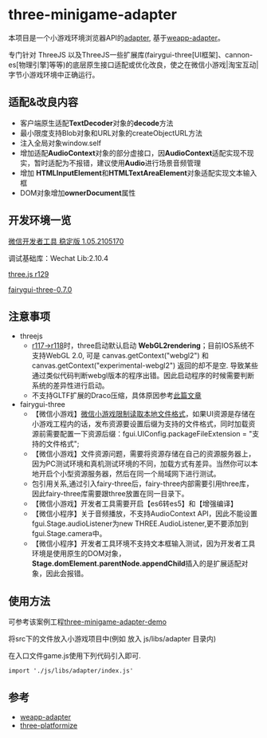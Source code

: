 # three-minigame-adapter

本项目是一个小游戏环境浏览器API的[adapter](https://developers.weixin.qq.com/minigame/dev/guide/best-practice/adapter.html), 基于[weapp-adapter](https://github.com/finscn/weapp-adapter)。

专门针对 ThreeJS 以及ThreeJS一些扩展库(fairygui-three[UI框架]、cannon-es[物理引擎]等等)的底层原生接口适配或优化改良，使之在微信小游戏|淘宝互动|字节小游戏环境中正确运行。



## 适配&改良内容
- 客户端原生适配**TextDecoder**对象的**decode**方法
- 最小限度支持Blob对象和URL对象的createObjectURL方法
- 注入全局对象window.self
- 增加适配**AudioContext**对象的部分虚接口，因**AudioContext**适配实现不现实，暂时适配为不报错，建议使用**Audio**进行场景音频管理
- 增加 **HTMLInputElement**和**HTMLTextAreaElement**对象适配实现文本输入框
- DOM对象增加**ownerDocument**属性

## 开发环境一览

[微信开发者工具 稳定版 1.05.2105170](https://developers.weixin.qq.com/miniprogram/dev/devtools/stable.html)

调试基础库：Wechat Lib:2.10.4

[three.js r129](https://github.com/mrdoob/three.js/releases)

[fairygui-three-0.7.0](https://www.npmjs.com/package/fairygui-three)



## 注意事项
- threejs
  - [r117->r118](https://github.com/mrdoob/three.js/wiki/Migration-Guide#r117--r118)时，three启动默认启动 **WebGL2rendering**；目前IOS系统不支持WebGL 2.0, 可是 canvas.getContext("webgl2") 和 canvas.getContext("experimental-webgl2") 返回的却不是空. 导致某些通过类似代码判断webgl版本的程序出错。因此启动程序的时候需要判断系统的差异性进行启动。
  - 不支持GLTF扩展的Draco压缩，具体原因参考[此篇文章](https://juejin.cn/post/6931954784018628621)
- fairygui-three
  - 【微信小游戏】[微信小游戏限制读取本地文件格式](https://developers.weixin.qq.com/minigame/dev/guide/framework/code-package.html)，如果UI资源是存储在小游戏工程内的话，发布资源要设置后缀为支持的文件格式，同时加载资源前需要配置一下资源后缀：fgui.UIConfig.packageFileExtension = "支持的文件格式";
  - 【微信小游戏】文件资源问题，需要将资源存储在自己的资源服务器上，因为PC测试环境和真机测试环境的不同，加载方式有差异。当然你可以本地开启个小型资源服务器，然后在同一个局域网下进行测试。
  - 包引用关系,通过引入fairy-three后，fairy-three内部需要引用three库，因此fairy-three库需要跟three放置在同一目录下。
  - 【微信小游戏】开发者工具需要开启【es6转es5】和【增强编译】
  - 【微信小程序】关于音频播放，不支持AudioContext API，因此不能设置fgui.Stage.audioListener为new THREE.AudioListener,更不要添加到fgui.Stage.camera中。
  - 【微信小程序】开发者工具环境不支持文本框输入测试，因为开发者工具环境是使用原生的DOM对象，**Stage.domElement.parentNode.appendChild**插入的是扩展适配对象，因此会报错。

## 使用方法
可参考该案例工程[three-minigame-adapter-demo](https://github.com/krapnikkk/three-minigame-adapter-demo)

将src下的文件放入小游戏项目中(例如 放入 js/libs/adapter 目录内)

在入口文件game.js使用下列代码引入即可.
```
import './js/libs/adapter/index.js'
```


## 参考
- [weapp-adapter](https://github.com/finscn/weapp-adapter)
- [three-platformize](https://github.com/deepkolos/three-platformize)